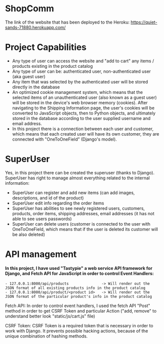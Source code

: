 # ShopComm

The link of the website that has been deployed to the Heroku:
https://quiet-sands-71880.herokuapp.com/

# Project Capabilities
- Any type of user can access the website and "add to cart" any items / products existing in the product catalog
- Any type of user can be: authenticated user, non-authenticated user (aka guest user)
- Any item that was selected by the authenticated user will be stored directly in the database
- An optimized cookie management system, which means that the selected items of an unauthenticated user (also known as a guest user) will be stored in the device's web browser memory (cookies). After navigating to the Shipping Information page, the user's cookies will be converted to JavaScript objects, then to Python objects, and ultimately stored in the database according to the user supplied username and email address.
- In this project there is a connection between each user and customer, which means that each created user will have its own customer, they are connected with "OneToOneField" (Django's model).

# SuperUser
Yes, in this project there can be created the superuser (thanks to Django). SuperUser has right to manage almost everything related to the internal information:
- SuperUser can register and add new items (can add images, descriptions, and id of the product)
- SuperUser edit info regarding the order items
- SuperUser has abilities to see newly registered users, customers, products, order items, shipping addresses, email addresses (it has not able to see users passwords)
- SuperUser can delete users (customer is connected to the user with OneToOneField, which means that if the user is deleted its customer will be also deleted)

# API management
#### In this project, I have used "Tastypie" a web service API framework for Django, and Fetch API for JavaScript in order to control Event Handlers:
    - 127.0.0.1:8000/api/products               -> Will render out the JSON format of all existing products info in the product catalog
    - 127.0.0.1:8000/api/product/<product id>   -> Will render out the JSON format of the particular product's info in the product catalog

Fetch API:
  In order to control event handlers, I used the fetch API "Post" method in order to get CSRF Token and particular Action ("add, remove" to understand better look "static/js/cart.js" file)

CSRF Token:
  CSRF Token is a required token that is necessary in order to work with Django. It prevents possible hacking actions, because of the unique combination of hashing methods.
